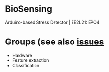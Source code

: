 # BioSensing
Arduino-based Stress Detector | EE2L21: EPO4
# Groups (see also [issues](https://github.com/SjdTl/BioSensing/issues)
- Hardware
- Feature extraction
- Classification
